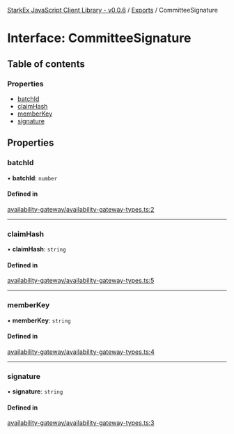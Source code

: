 [StarkEx JavaScript Client Library - v0.0.6](../README.md) / [Exports](../modules.md) / CommitteeSignature

# Interface: CommitteeSignature

## Table of contents

### Properties

- [batchId](CommitteeSignature.md#batchid)
- [claimHash](CommitteeSignature.md#claimhash)
- [memberKey](CommitteeSignature.md#memberkey)
- [signature](CommitteeSignature.md#signature)

## Properties

### batchId

• **batchId**: `number`

#### Defined in

[availability-gateway/availability-gateway-types.ts:2](https://github.com/starkware-libs/starkex-js/blob/3031d40/src/lib/availability-gateway/availability-gateway-types.ts#L2)

---

### claimHash

• **claimHash**: `string`

#### Defined in

[availability-gateway/availability-gateway-types.ts:5](https://github.com/starkware-libs/starkex-js/blob/3031d40/src/lib/availability-gateway/availability-gateway-types.ts#L5)

---

### memberKey

• **memberKey**: `string`

#### Defined in

[availability-gateway/availability-gateway-types.ts:4](https://github.com/starkware-libs/starkex-js/blob/3031d40/src/lib/availability-gateway/availability-gateway-types.ts#L4)

---

### signature

• **signature**: `string`

#### Defined in

[availability-gateway/availability-gateway-types.ts:3](https://github.com/starkware-libs/starkex-js/blob/3031d40/src/lib/availability-gateway/availability-gateway-types.ts#L3)
